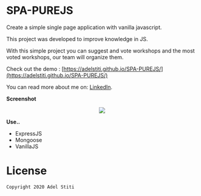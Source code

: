 # SPA-PUREJS

Create a simple single page application with vanilla javascript.

This project was developed to improve knowledge in JS.

With this simple project you can suggest and vote workshops and the most voted workshops, our team will organize them.

Check out the demo : [https://adelstiti.github.io/SPA-PUREJS/](https://adelstiti.github.io/SPA-PUREJS/)

You can read more about me on: [LinkedIn](https://www.linkedin.com/in/adel-stiti-9ba760158/).

**Screenshot**

<p align="center"><img src="https://i.ibb.co/mHBMB5k/Screenshot-from-2020-08-10-17-41-14.png" /></p>

**Use..**
- ExpressJS
- Mongoose
- VanillaJS

# License

    Copyright 2020 Adel Stiti
